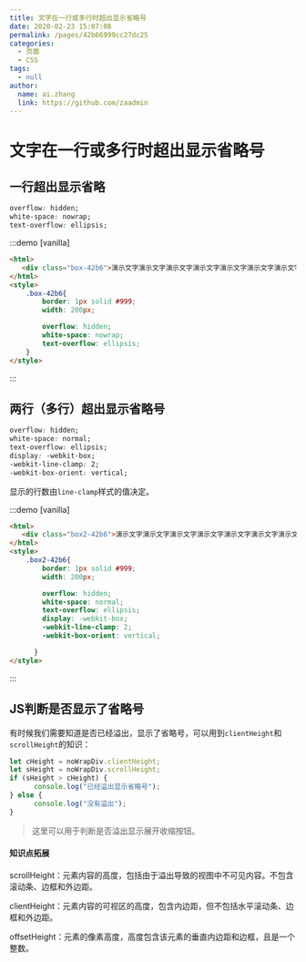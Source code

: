 ```yaml
---
title: 文字在一行或多行时超出显示省略号
date: 2020-02-23 15:07:08
permalink: /pages/42b66999cc27dc25
categories:
  - 页面
  - CSS
tags:
  - null
author:
  name: ai.zhang
  link: https://github.com/zaadmin
---
```

# 文字在一行或多行时超出显示省略号

## 一行超出显示省略

```css
overflow: hidden;
white-space: nowrap;
text-overflow: ellipsis;
```
<!-- more -->
:::demo [vanilla]

```html
<html>
   <div class="box-42b6">演示文字演示文字演示文字演示文字演示文字演示文字演示文字演示文字演示文字演示文字演示文字演示文字演示文字演示文字演示文字演示文字演示文字</div>
</html>
<style>
    .box-42b6{
        border: 1px solid #999;
        width: 200px;

        overflow: hidden;
        white-space: nowrap;
        text-overflow: ellipsis;
    }
</style>
```

:::

## 两行（多行）超出显示省略号

```css
overflow: hidden;
white-space: normal;
text-overflow: ellipsis;
display: -webkit-box;
-webkit-line-clamp: 2;
-webkit-box-orient: vertical;
```

显示的行数由`line-clamp`样式的值决定。



:::demo [vanilla]

```html
<html>
   <div class="box2-42b6">演示文字演示文字演示文字演示文字演示文字演示文字演示文字演示文字演示文字演示文字演示文字演示文字演示文字演示文字演示文字演示文字演示文字</div>
</html>
<style>
    .box2-42b6{
        border: 1px solid #999;
        width: 200px;

        overflow: hidden;
        white-space: normal;
        text-overflow: ellipsis;
        display: -webkit-box;
        -webkit-line-clamp: 2;
        -webkit-box-orient: vertical;

      }
</style>
```

:::

## JS判断是否显示了省略号
有时候我们需要知道是否已经溢出，显示了省略号，可以用到`clientHeight`和`scrollHeight`的知识：
``` js
let cHeight = noWrapDiv.clientHeight;
let sHeight = noWrapDiv.scrollHeight;
if (sHeight > cHeight) {
      console.log("已经溢出显示省略号");
} else {
      console.log("没有溢出");
}
```
> 这里可以用于判断是否溢出显示展开收缩按钮。

#### 知识点拓展
scrollHeight：元素内容的高度，包括由于溢出导致的视图中不可见内容。不包含滚动条、边框和外边距。

clientHeight：元素内容的可视区的高度，包含内边距，但不包括水平滚动条、边框和外边距。

offsetHeight：元素的像素高度，高度包含该元素的垂直内边距和边框，且是一个整数。
